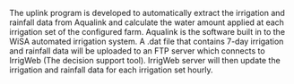 The uplink program is developed to automatically extract the irrigation and rainfall data from Aqualink and calculate the water amount applied at each irrigation set of the configured farm. Aqualink is the software built in to the WiSA automated irrigation system.
A .dat file that contains 7-day irrigation and rainfall data will be uploaded to an FTP server which connects to IrrigWeb (The decision support tool). IrrigWeb server will then update the irrigation and rainfall data for each irrigation set hourly.
